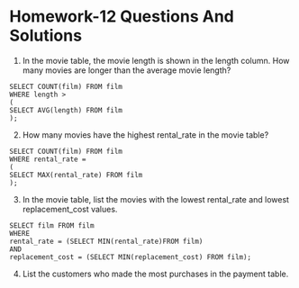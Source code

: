# Homework-12 Questions And Solutions

1. In the movie table, the movie length is shown in the length column. How many movies are longer than the average movie length?

```
SELECT COUNT(film) FROM film 
WHERE length > 
(
SELECT AVG(length) FROM film
);
```

2. How many movies have the highest rental_rate in the movie table?

```
SELECT COUNT(film) FROM film 
WHERE rental_rate = 
(
SELECT MAX(rental_rate) FROM film
);
```

3. In the movie table, list the movies with the lowest rental_rate and lowest replacement_cost values.

```
SELECT film FROM film
WHERE 
rental_rate = (SELECT MIN(rental_rate)FROM film) 
AND 
replacement_cost = (SELECT MIN(replacement_cost) FROM film);
```

4. List the customers who made the most purchases in the payment table.

```
```

